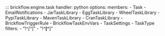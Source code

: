 
::: brickflow.engine.task
    handler: python
    options:
        members:
            - Task
            - EmailNotifications
            - JarTaskLibrary
            - EggTaskLibrary
            - WheelTaskLibrary
            - PypiTaskLibrary
            - MavenTaskLibrary
            - CranTaskLibrary
            - BrickflowTriggerRule
            - BrickflowTaskEnvVars
            - TaskSettings
            - TaskType
        filters:
            - "!^_[^_]"
            - "!^__[^__]"

